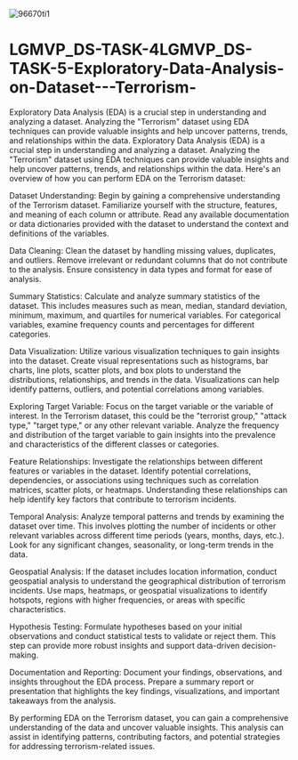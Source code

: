 
![96670ti1](https://github.com/sandesh1402/LGMVP_DS-TASK-4LGMVP_DS-TASK-5-Exploratory-Data-Analysis-on-Dataset---Terrorism-/assets/86662036/0579c9fe-8534-47aa-bddc-fcce80e60cac)

# LGMVP_DS-TASK-4LGMVP_DS-TASK-5-Exploratory-Data-Analysis-on-Dataset---Terrorism-
Exploratory Data Analysis (EDA) is a crucial step in understanding and analyzing a dataset. Analyzing the "Terrorism" dataset using EDA techniques can provide valuable insights and help uncover patterns, trends, and relationships within the data.
Exploratory Data Analysis (EDA) is a crucial step in understanding and analyzing a dataset. Analyzing the "Terrorism" dataset using EDA techniques can provide valuable insights and help uncover patterns, trends, and relationships within the data. Here's an overview of how you can perform EDA on the Terrorism dataset:

Dataset Understanding:
Begin by gaining a comprehensive understanding of the Terrorism dataset. Familiarize yourself with the structure, features, and meaning of each column or attribute. Read any available documentation or data dictionaries provided with the dataset to understand the context and definitions of the variables.

Data Cleaning:
Clean the dataset by handling missing values, duplicates, and outliers. Remove irrelevant or redundant columns that do not contribute to the analysis. Ensure consistency in data types and format for ease of analysis.

Summary Statistics:
Calculate and analyze summary statistics of the dataset. This includes measures such as mean, median, standard deviation, minimum, maximum, and quartiles for numerical variables. For categorical variables, examine frequency counts and percentages for different categories.

Data Visualization:
Utilize various visualization techniques to gain insights into the dataset. Create visual representations such as histograms, bar charts, line plots, scatter plots, and box plots to understand the distributions, relationships, and trends in the data. Visualizations can help identify patterns, outliers, and potential correlations among variables.

Exploring Target Variable:
Focus on the target variable or the variable of interest. In the Terrorism dataset, this could be the "terrorist group," "attack type," "target type," or any other relevant variable. Analyze the frequency and distribution of the target variable to gain insights into the prevalence and characteristics of the different classes or categories.

Feature Relationships:
Investigate the relationships between different features or variables in the dataset. Identify potential correlations, dependencies, or associations using techniques such as correlation matrices, scatter plots, or heatmaps. Understanding these relationships can help identify key factors that contribute to terrorism incidents.

Temporal Analysis:
Analyze temporal patterns and trends by examining the dataset over time. This involves plotting the number of incidents or other relevant variables across different time periods (years, months, days, etc.). Look for any significant changes, seasonality, or long-term trends in the data.

Geospatial Analysis:
If the dataset includes location information, conduct geospatial analysis to understand the geographical distribution of terrorism incidents. Use maps, heatmaps, or geospatial visualizations to identify hotspots, regions with higher frequencies, or areas with specific characteristics.

Hypothesis Testing:
Formulate hypotheses based on your initial observations and conduct statistical tests to validate or reject them. This step can provide more robust insights and support data-driven decision-making.

Documentation and Reporting:
Document your findings, observations, and insights throughout the EDA process. Prepare a summary report or presentation that highlights the key findings, visualizations, and important takeaways from the analysis.

By performing EDA on the Terrorism dataset, you can gain a comprehensive understanding of the data and uncover valuable insights. This analysis can assist in identifying patterns, contributing factors, and potential strategies for addressing terrorism-related issues.

